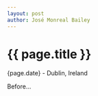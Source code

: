 ```yaml
---
layout: post
author: José Monreal Bailey
---
```


{{ page.title }}
================

<p class="meta">{page.date} - Dublin, Ireland</p>

Before...

